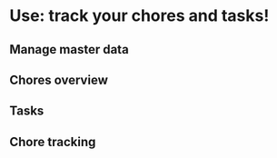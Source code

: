 # Use: track your chores and tasks!

## Manage master data

## Chores overview

## Tasks

## Chore tracking
